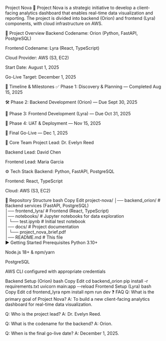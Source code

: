 Project Nova 🚀
Project Nova is a strategic initiative to develop a client-facing analytics dashboard that enables real-time data visualization and reporting. The project is divided into backend (Orion) and frontend (Lyra) components, with cloud infrastructure on AWS.

📌 Project Overview
Backend Codename: Orion (Python, FastAPI, PostgreSQL)

Frontend Codename: Lyra (React, TypeScript)

Cloud Provider: AWS (S3, EC2)

Start Date: August 1, 2025

Go-Live Target: December 1, 2025

📆 Timeline & Milestones
✅ Phase 1: Discovery & Planning — Completed Aug 15, 2025

🛠 Phase 2: Backend Development (Orion) — Due Sept 30, 2025

🎨 Phase 3: Frontend Development (Lyra) — Due Oct 31, 2025

🧪 Phase 4: UAT & Deployment — Nov 15, 2025

🚀 Final Go-Live — Dec 1, 2025

👥 Core Team
Project Lead: Dr. Evelyn Reed

Backend Lead: David Chen

Frontend Lead: Maria Garcia

⚙️ Tech Stack
Backend: Python, FastAPI, PostgreSQL

Frontend: React, TypeScript

Cloud: AWS (S3, EC2)

📂 Repository Structure
bash
Copy
Edit
project-nova/
│── backend_orion/       # Backend services (FastAPI, PostgreSQL)  
│── frontend_lyra/       # Frontend (React, TypeScript)  
│── notebooks/           # Jupyter notebooks for data exploration  
│   └── test.ipynb       # Initial test notebook  
│── docs/                # Project documentation  
│   └── project_nova_brief.pdf  
│── README.md            # This file  
▶️ Getting Started
Prerequisites
Python 3.10+

Node.js 18+ & npm/yarn

PostgreSQL

AWS CLI configured with appropriate credentials

Backend Setup (Orion)
bash
Copy
Edit
cd backend_orion
pip install -r requirements.txt
uvicorn main:app --reload
Frontend Setup (Lyra)
bash
Copy
Edit
cd frontend_lyra
npm install
npm run dev
❓ FAQ
Q: What is the primary goal of Project Nova?
A: To build a new client-facing analytics dashboard for real-time data visualization.

Q: Who is the project lead?
A: Dr. Evelyn Reed.

Q: What is the codename for the backend?
A: Orion.

Q: When is the final go-live date?
A: December 1, 2025.

